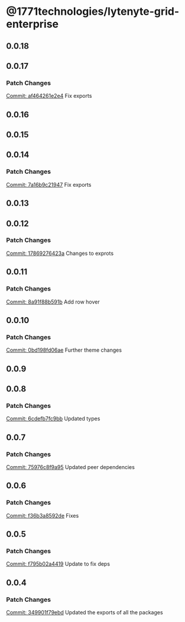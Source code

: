 # @1771technologies/lytenyte-grid-enterprise

## 0.0.18

## 0.0.17

### Patch Changes

[Commit: af464261e2e4](https://github.com/1771-Technologies/lytenyte/commit/af464261e2e43245582c6f53d6f9b044cdcc5592)
Fix exports

## 0.0.16

## 0.0.15

## 0.0.14

### Patch Changes

[Commit: 7a16b9c21947](https://github.com/1771-Technologies/lytenyte/commit/7a16b9c21947229abf7577a368d1d3445857649b)
Fix exports

## 0.0.13

## 0.0.12

### Patch Changes

[Commit: 17869276423a](https://github.com/1771-Technologies/lytenyte/commit/17869276423a060ca57f2031ad1544c416ebe4be)
Changes to exprots

## 0.0.11

### Patch Changes

[Commit: 8a91f88b591b](https://github.com/1771-Technologies/lytenyte/commit/8a91f88b591bd858b8bf0410cd4c6c2b9e15a4dc)
Add row hover

## 0.0.10

### Patch Changes

[Commit: 0bd198fd06ae](https://github.com/1771-Technologies/lytenyte/commit/0bd198fd06ae4cf7678c5439a4ce339e735d237c)
Further theme changes

## 0.0.9

## 0.0.8

### Patch Changes

[Commit: 6cdefb7fc9bb](https://github.com/1771-Technologies/lytenyte/commit/6cdefb7fc9bb80962aa7c5a1e283ccdd11549b74)
Updated types

## 0.0.7

### Patch Changes

[Commit: 75976c8f9a95](https://github.com/1771-Technologies/lytenyte/commit/75976c8f9a952f4fde8d98ec0a782d1f64b291e8)
Updated peer dependencies

## 0.0.6

### Patch Changes

[Commit: f36b3a8592de](https://github.com/1771-Technologies/lytenyte/commit/f36b3a8592deb980ef49267953a6a21af1c2f8fb)
Fixes

## 0.0.5

### Patch Changes

[Commit: f795b02a4419](https://github.com/1771-Technologies/lytenyte/commit/f795b02a4419c281546b847640e8517df3fed572)
Update to fix deps

## 0.0.4

### Patch Changes

[Commit: 349901f79ebd](https://github.com/1771-Technologies/lytenyte/commit/349901f79ebde3cde44a9ec43f615d21fa1e4f39)
Updated the exports of all the packages
